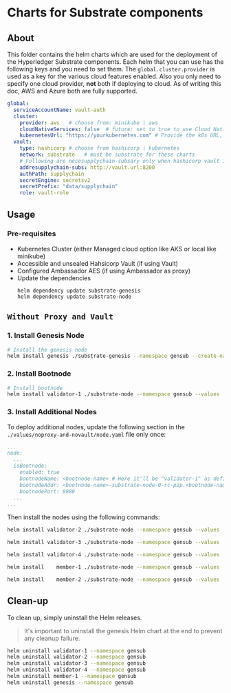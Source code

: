 [//]: # (##############################################################################################)
[//]: # (Copyright Accenture. All Rights Reserved.)
[//]: # (SPDX-License-Identifier: Apache-2.0)
[//]: # (##############################################################################################)

# Charts for Substrate components

## About
This folder contains the helm charts which are used for the deployment of the Hyperledger Substrate components. Each helm that you can use has the following keys and you need to set them. The `global.cluster.provider` is used as a key for the various cloud features enabled. Also you only need to specify one cloud provider, **not** both if deploying to cloud. As of writing this doc, AWS and Azure both are fully supported.

```yaml
global:
  serviceAccountName: vault-auth
  cluster:
    provider: aws   # choose from: minikube | aws
    cloudNativeServices: false  # future: set to true to use Cloud Native Services 
    kubernetesUrl: "https://yourkubernetes.com" # Provide the k8s URL, ignore if not using Hashicorp Vault
  vault:
    type: hashicorp # choose from hashicorp | kubernetes
    network: substrate   # must be substrate for these charts
    # Following are necesupplychain-subsary only when hashicorp vault is used.
    addresupplychain-subs: http://vault.url:8200
    authPath: supplychain
    secretEngine: secretsv2
    secretPrefix: "data/supplychain"
    role: vault-role
```

## Usage

### Pre-requisites

- Kubernetes Cluster (either Managed cloud option like AKS or local like minikube)
- Accessible and unsealed Hahsicorp Vault (if using Vault)
- Configured Ambassador AES (if using Ambassador as proxy)
- Update the dependencies
  ```
  helm dependency update substrate-genesis
  helm dependency update substrate-node
  ```


## `Without Proxy and Vault`

### 1. Install Genesis Node
```bash
# Install the genesis node
helm install genesis ./substrate-genesis --namespace gensub --create-namespace --values ./values/noproxy-and-novault/genesis.yaml
```

### 2. Install Bootnode
```bash
# Install bootnode
helm install validator-1 ./substrate-node --namespace gensub --values ./values/noproxy-and-novault/node.yaml --set node.isBootnode.enabled=false
```

### 3. Install Additional Nodes

To deploy additional nodes, update the following section in the `./values/noproxy-and-novault/node.yaml` file only once:
```yaml
...
node:
  ...
  isBootnode:
    enabled: true
    bootnodeName: <bootnode-name> # Here it'll be "validator-1" as defined above
    bootnodeAddr: <bootnode-name>-substrate-node-0-rc-p2p.<bootnode-namespace> # Supporting no-proxy as of now. TODO: enable proxy method
    bootnodePort: 8080
  ...
...
```
Then install the nodes using the following commands:
```bash
helm install validator-2 ./substrate-node --namespace gensub --values ./values/noproxy-and-novault/node.yaml

helm install validator-3 ./substrate-node --namespace gensub --values ./values/noproxy-and-novault/node.yaml

helm install validator-4 ./substrate-node --namespace gensub --values ./values/noproxy-and-novault/node.yaml

helm install    member-1 ./substrate-node --namespace gensub --values ./values/noproxy-and-novault/node.yaml --set node.role=full

helm install    member-2 ./substrate-node --namespace gensub --values ./values/noproxy-and-novault/node.yaml --set node.role=full
```

## Clean-up

To clean up, simply uninstall the Helm releases.
> It's important to uninstall the genesis Helm chart at the end to prevent any cleanup failure.
```bash
helm uninstall validator-1 --namespace gensub
helm uninstall validator-2 --namespace gensub
helm uninstall validator-3 --namespace gensub
helm uninstall validator-4 --namespace gensub
helm uninstall member-1 --namespace gensub
helm uninstall genesis --namespace gensub
```
